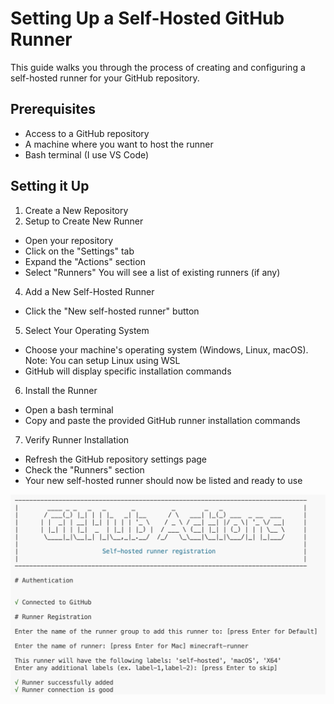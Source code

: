 # Setting Up a Self-Hosted GitHub Runner
This guide walks you through the process of creating and configuring a self-hosted runner for your GitHub repository.

## Prerequisites

- Access to a GitHub repository
- A machine where you want to host the runner
- Bash terminal (I use VS Code)

## Setting it Up 

1. Create a New Repository
2. Setup to Create New Runner
  - Open your repository
  - Click on the "Settings" tab
  - Expand the "Actions" section
  - Select "Runners"
    You will see a list of existing runners (if any)

4. Add a New Self-Hosted Runner

  - Click the "New self-hosted runner" button


5. Select Your Operating System

  - Choose your machine's operating system (Windows, Linux, macOS). Note: You can setup Linux using WSL
  - GitHub will display specific installation commands

6. Install the Runner

  - Open a bash terminal
  - Copy and paste the provided GitHub runner installation commands


7. Verify Runner Installation

  - Refresh the GitHub repository settings page
  - Check the "Runners" section
  - Your new self-hosted runner should now be listed and ready to use

![Runner-Success](runner-success.png)
